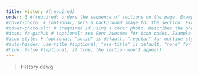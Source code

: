 ```yaml
---
title: History #(required)
order: 3 #(required; orders the sequence of sections on the page. Example: 1)
#cover-photo: # (optional; sets a background image for the section. Example: assets/images/banner.jpg)
#cover-photo-alt: # (required if using a cover photo. Describes the photo for screen readers and SEO; e.g. "Dome of Light art installation, Kaohsiung, Taiwan")
#icon: fa-github # (optional; see Font Awesome for icon codes. Example: fa-github)
#icon-style: # (optional; "solid" is default, "regular" for outline style icons, or "brands" for logos)
#auto-header: use-title #(optional; "use-title" is default, "none" for no header, or custom header text)
#hide: false #(optional; if true, the section won't appear)
---
```


> History dawg
